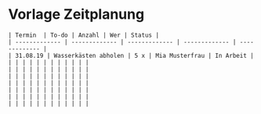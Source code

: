 # Vorlage Zeitplanung
	
	| Termin  | To-do | Anzahl | Wer | Status | 
	| ------------- | ------------- | ------------- | ------------- | ------------- | 
	| 31.08.19 | Wasserkästen abholen | 5 x | Mia Musterfrau | In Arbeit | 
	| | | | | | | | | | | |
	| | | | | | | | | | | |
	| | | | | | | | | | | |
	| | | | | | | | | | | |
	| | | | | | | | | | | |
	| | | | | | | | | | | |
	| | | | | | | | | | | |



